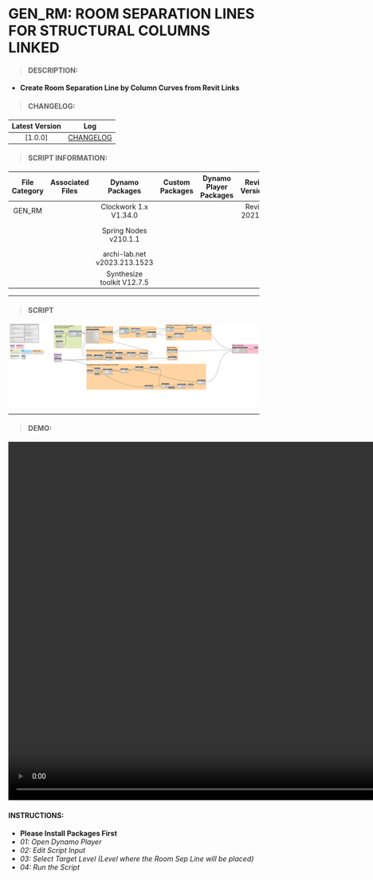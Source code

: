 # GEN_RM: ROOM SEPARATION LINES FOR STRUCTURAL COLUMNS LINKED

> #### DESCRIPTION: 
- **Create Room Separation Line by Column Curves from Revit Links**

> #### CHANGELOG:

| Latest Version | Log |
| :-------: | :----: | 
|[1.0.0] | [CHANGELOG](/_scripts/_general/ROOMS/changelog/GEN_RM_RmSepLineForStrCol_Linked.md) |

> #### SCRIPT INFORMATION: 

| File Category | Associated Files | Dynamo Packages | Custom Packages | Dynamo Player Packages | Revit Version | Author | Reviewed By | File Name & Location | 
| :-------: | :----: | :---: | :---: | :---: | :---: | :---: | :---: | :--: |
| GEN_RM |  | Clockwork 1.x V1.34.0 |        | | Revit 2021.1 | Abjeet Singh | | GEN_RM_SeparationLineCreationForStrCol_Linked V1.0.0 | 
|        |  | Spring Nodes v210.1.1 |        | |              |              | | (https://bimcapcom.sharepoint.com/:u:/s/BCP-Main/ES5Hv9lEUD5Co7ePMPrvQvABu3t3f6F7wxTq0bAmJ9yZmw?e=YhSuEe) |
|        |  | archi-lab.net v2023.213.1523 |
|        |  | Synthesize toolkit V12.7.5        
------------------------------------------------------------------
> #### **SCRIPT** 

<img src="/_scripts/_general/ROOMS/images/GEN_RM_SeparationLineCreationForStrCol_Linked.png">

------------------------------------------------------------------

> #### DEMO: 
<video width="1280" height="720" controls>
 <source src="/_scripts/_general/ROOMS/demo/GEN_RM_SeparationLineCreationForStrCol_Linked.mp4" type="video/mp4">
</video>

#### INSTRUCTIONS:
- **Please Install Packages First**
- *01: Open Dynamo Player*
- *02: Edit Script Input*
- *03: Select Target Level (Level where the Room Sep Line will be placed)*
- *04: Run the Script*

